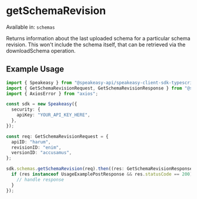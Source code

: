 # getSchemaRevision
Available in: `schemas`

Returns information about the last uploaded schema for a particular schema revision. 
This won't include the schema itself, that can be retrieved via the downloadSchema operation.

## Example Usage
```typescript
import { Speakeasy } from "@speakeasy-api/speakeasy-client-sdk-typescript";
import { GetSchemaRevisionRequest, GetSchemaRevisionResponse } from "@speakeasy-api/speakeasy-client-sdk-typescript/dist/sdk/models/operations";
import { AxiosError } from "axios";

const sdk = new Speakeasy({
  security: {
    apiKey: "YOUR_API_KEY_HERE",
  },
});

const req: GetSchemaRevisionRequest = {
  apiID: "harum",
  revisionID: "enim",
  versionID: "accusamus",
};

sdk.schemas.getSchemaRevision(req).then((res: GetSchemaRevisionResponse | AxiosError) => {
  if (res instanceof UsageExamplePostResponse && res.statusCode == 200) {
    // handle response
  }
});
```